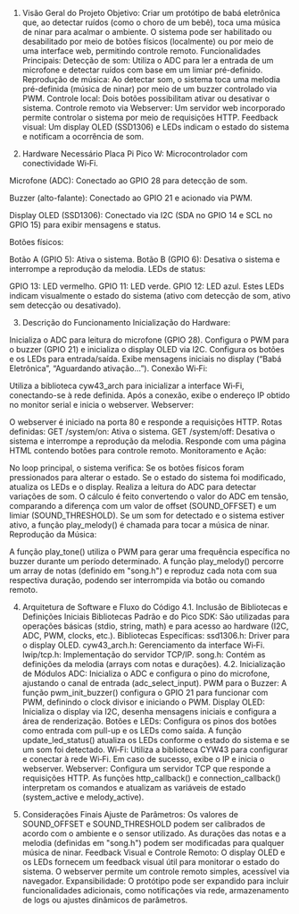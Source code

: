 

1. Visão Geral do Projeto
Objetivo:
 Criar um protótipo de babá eletrônica que, ao detectar ruídos (como o choro de um bebê), toca uma música de ninar para acalmar o ambiente. O sistema pode ser habilitado ou desabilitado por meio de botões físicos (localmente) ou por meio de uma interface web, permitindo controle remoto.
Funcionalidades Principais:
Detecção de som: Utiliza o ADC para ler a entrada de um microfone e detectar ruídos com base em um limiar pré-definido.
Reprodução de música: Ao detectar som, o sistema toca uma melodia pré-definida (música de ninar) por meio de um buzzer controlado via PWM.
Controle local: Dois botões possibilitam ativar ou desativar o sistema.
Controle remoto via Webserver: Um servidor web incorporado permite controlar o sistema por meio de requisições HTTP.
Feedback visual: Um display OLED (SSD1306) e LEDs indicam o estado do sistema e notificam a ocorrência de som.

2. Hardware Necessário
Placa Pi Pico W: Microcontrolador com conectividade Wi‑Fi.


Microfone (ADC): Conectado ao GPIO 28 para detecção de som.


Buzzer (alto-falante): Conectado ao GPIO 21 e acionado via PWM.


Display OLED (SSD1306): Conectado via I2C (SDA no GPIO 14 e SCL no GPIO 15) para exibir mensagens e status.


Botões físicos:


Botão A (GPIO 5): Ativa o sistema.
Botão B (GPIO 6): Desativa o sistema e interrompe a reprodução da melodia.
LEDs de status:


GPIO 13: LED vermelho.
GPIO 11: LED verde.
GPIO 12: LED azul.
Estes LEDs indicam visualmente o estado do sistema (ativo com detecção de som, ativo sem detecção ou desativado).



3. Descrição do Funcionamento
Inicialização do Hardware:


Inicializa o ADC para leitura do microfone (GPIO 28).
Configura o PWM para o buzzer (GPIO 21) e inicializa o display OLED via I2C.
Configura os botões e os LEDs para entrada/saída.
Exibe mensagens iniciais no display (“Babá Eletrônica”, “Aguardando ativação…”).
Conexão Wi‑Fi:


Utiliza a biblioteca cyw43_arch para inicializar a interface Wi‑Fi, conectando-se à rede definida.
Após a conexão, exibe o endereço IP obtido no monitor serial e inicia o webserver.
Webserver:


O webserver é iniciado na porta 80 e responde a requisições HTTP.
Rotas definidas:
GET /system/on: Ativa o sistema.
GET /system/off: Desativa o sistema e interrompe a reprodução da melodia.
Responde com uma página HTML contendo botões para controle remoto.
Monitoramento e Ação:


No loop principal, o sistema verifica:
Se os botões físicos foram pressionados para alterar o estado.
Se o estado do sistema foi modificado, atualiza os LEDs e o display.
Realiza a leitura do ADC para detectar variações de som.
 O cálculo é feito convertendo o valor do ADC em tensão, comparando a diferença com um valor de offset (SOUND_OFFSET) e um limiar (SOUND_THRESHOLD).
Se um som for detectado e o sistema estiver ativo, a função play_melody() é chamada para tocar a música de ninar.
Reprodução da Música:


A função play_tone() utiliza o PWM para gerar uma frequência específica no buzzer durante um período determinado.
A função play_melody() percorre um array de notas (definido em "song.h") e reproduz cada nota com sua respectiva duração, podendo ser interrompida via botão ou comando remoto.

4. Arquitetura de Software e Fluxo do Código
4.1. Inclusão de Bibliotecas e Definições Iniciais
Bibliotecas Padrão e do Pico SDK:
 São utilizadas para operações básicas (stdio, string, math) e para acesso ao hardware (I2C, ADC, PWM, clocks, etc.).
Bibliotecas Específicas:
ssd1306.h: Driver para o display OLED.
cyw43_arch.h: Gerenciamento da interface Wi‑Fi.
lwip/tcp.h: Implementação do servidor TCP/IP.
song.h: Contém as definições da melodia (arrays com notas e durações).
4.2. Inicialização de Módulos
ADC:
 Inicializa o ADC e configura o pino do microfone, ajustando o canal de entrada (adc_select_input).
PWM para o Buzzer:
 A função pwm_init_buzzer() configura o GPIO 21 para funcionar com PWM, definindo o clock divisor e iniciando o PWM.
Display OLED:
 Inicializa o display via I2C, desenha mensagens iniciais e configura a área de renderização.
Botões e LEDs:
 Configura os pinos dos botões como entrada com pull-up e os LEDs como saída. A função update_led_status() atualiza os LEDs conforme o estado do sistema e se um som foi detectado.
Wi‑Fi:
 Utiliza a biblioteca CYW43 para configurar e conectar à rede Wi‑Fi. Em caso de sucesso, exibe o IP e inicia o webserver.
Webserver:
 Configura um servidor TCP que responde a requisições HTTP. As funções http_callback() e connection_callback() interpretam os comandos e atualizam as variáveis de estado (system_active e melody_active).

5. Considerações Finais
Ajuste de Parâmetros:
Os valores de SOUND_OFFSET e SOUND_THRESHOLD podem ser calibrados de acordo com o ambiente e o sensor utilizado.
As durações das notas e a melodia (definidas em "song.h") podem ser modificadas para qualquer música de ninar.
Feedback Visual e Controle Remoto:
O display OLED e os LEDs fornecem um feedback visual útil para monitorar o estado do sistema.
O webserver permite um controle remoto simples, acessível via navegador.
Expansibilidade:
 O protótipo pode ser expandido para incluir funcionalidades adicionais, como notificações via rede, armazenamento de logs ou ajustes dinâmicos de parâmetros.




